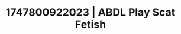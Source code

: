 ---
categories:
- Vore fantasy
- Demure
- Whipped cream play
- Queer kinks
- Soft domination
image: /assets/images/1747800922023.webp
layout: post
seo:
  description: Featured content with exclusive ABDL Play, Scat Fetish. HD images available.
  keywords: ABDL Play, Scat Fetish
  og_image: /assets/images/1747800922023.webp
  schema_type: VisualArtwork
tags:
- ABDL Play
- '#1747800922023'
- Scat Fetish
title: 1747800922023 | ABDL Play Scat Fetish
---